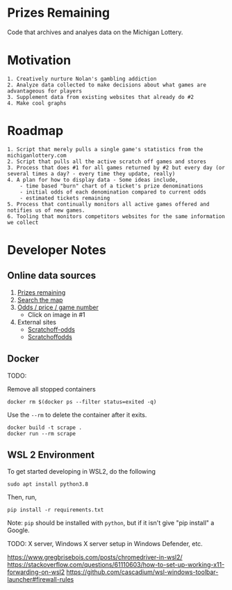 # Prizes Remaining

Code that archives and analyes data on the Michigan Lottery.

# Motivation

    1. Creatively nurture Nolan's gambling addiction
    2. Analyze data collected to make decisions about what games are advantageous for players
    3. Supplement data from existing websites that already do #2
    4. Make cool graphs

# Roadmap

    1. Script that merely pulls a single game's statistics from the michiganlottery.com
    2. Script that pulls all the active scratch off games and stores
    3. Process that does #1 for all games returned by #2 but every day (or several times a day? - every time they update, really)
    4. A plan for how to display data - Some ideas include,
        - time based "burn" chart of a ticket's prize denominations
        - initial odds of each denomination compared to current odds
        - estimated tickets remaining
    5. Process that continually monitors all active games offered and notifies us of new games.
    6. Tooling that monitors competitors websites for the same information we collect 

# Developer Notes

## Online data sources

1. [Prizes remaining](https://www.michiganlottery.com/resources/instant-games-prizes-remaining)
2. [Search the map](https://www.michiganlottery.com/resources/find-a-retailer/453-instore-instant-tinsel-town)
3. [Odds / price / game number](https://www.michiganlottery.com/games/453-instore-instant-tinsel-town)
    - Click on image in #1
4. External sites
    - [Scratchoff-odds](https://scratchoff-odds.com/)
    - [Scratchoffodds](https://www.scratchoffodds.com/)

## Docker

TODO:

Remove all stopped containers

```
docker rm $(docker ps --filter status=exited -q)
```

Use the `--rm` to delete the container after it exits.

```
docker build -t scrape .
docker run --rm scrape
```

## WSL 2 Environment

To get started developing in WSL2, do the following

`sudo apt install python3.8`

Then, run,

`pip install -r requirements.txt`

Note: `pip` should be installed with `python`, but if it isn't give "pip install" a Google.

TODO: X server, Windows X server setup in Windows Defender, etc.

https://www.gregbrisebois.com/posts/chromedriver-in-wsl2/
https://stackoverflow.com/questions/61110603/how-to-set-up-working-x11-forwarding-on-wsl2
https://github.com/cascadium/wsl-windows-toolbar-launcher#firewall-rules